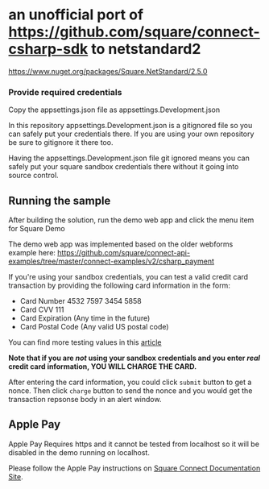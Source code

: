 # an unofficial port of https://github.com/square/connect-csharp-sdk to netstandard2

https://www.nuget.org/packages/Square.NetStandard/2.5.0


### Provide required credentials

Copy the appsettings.json file as appsettings.Development.json 

In this repository appsettings.Development.json is a gitignored file so you can safely put your credentials there. If you are using your own repository be sure to gitignore it there too.

Having the appsettings.Development.json file git ignored means you can safely put your square sandbox credentials there without it going into source control.


## Running the sample

After building the solution, run the demo web app and click the menu item for Square Demo

The demo web app was implemented based on the older webforms example here:
https://github.com/square/connect-api-examples/tree/master/connect-examples/v2/csharp_payment

If you're using your sandbox credentials, you can test a valid credit card
transaction by providing the following card information in the form:

* Card Number 4532 7597 3454 5858
* Card CVV 111
* Card Expiration (Any time in the future)
* Card Postal Code (Any valid US postal code)

You can find more testing values in this [article](https://docs.connect.squareup.com/articles/using-sandbox)

**Note that if you are _not_ using your sandbox credentials and you enter _real_
credit card information, YOU WILL CHARGE THE CARD.**

After entering the card information, you could click `submit` button to get a 
nonce. Then click `charge` button to send the nonce and you would 
get the transaction repsonse body in an alert window.

## Apple Pay

Apple Pay Requires https and it cannot be tested from localhost so it will be disabled in the demo running on localhost.

Please follow the Apple Pay instructions on [Square Connect Documentation Site](https://docs.connect.squareup.com/articles/adding-payment-form).